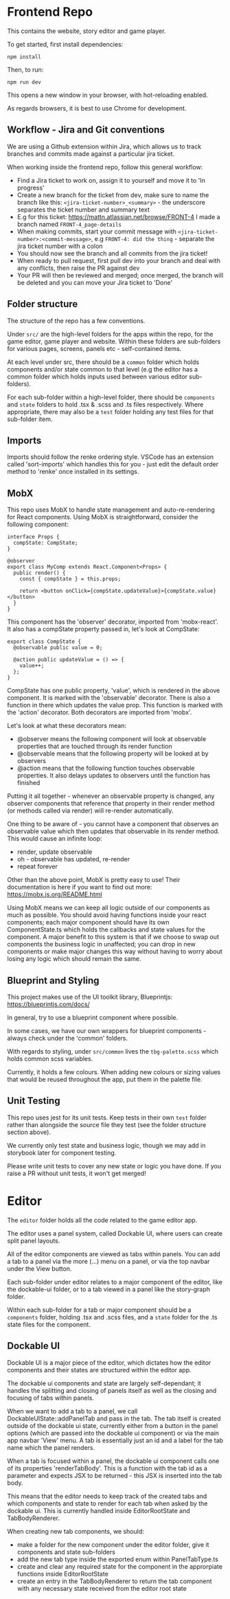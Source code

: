 # Frontend Repo

This contains the website, story editor and game player.

To get started, first install dependencies:

```
npm install
```

Then, to run:

```
npm run dev
```

This opens a new window in your browser, with hot-reloading enabled.

As regards browsers, it is best to use Chrome for development.

## Workflow - Jira and Git conventions

We are using a Github extension within Jira, which allows us to track branches and commits made against a particular jira ticket.

When working inside the frontend repo, follow this general workflow:

- Find a Jira ticket to work on, assign it to yourself and move it to 'In progress'
- Create a new branch for the ticket from dev, make sure to name the branch like this: `<jira-ticket-number>_<summary>` - the underscore separates the ticket number and summary text
- E.g for this ticket: https://mattn.atlassian.net/browse/FRONT-4 I made a branch named `FRONT-4_page-details`
- When making commits, start your commit message with `<jira-ticket-number>:<commit-message>`, e.g `FRONT-4: did the thing` - separate the jira ticket number with a colon
- You should now see the branch and all commits from the jira ticket!
- When ready to pull request, first pull dev into your branch and deal with any conflicts, then raise the PR against dev
- Your PR will then be reviewed and merged; once merged, the branch will be deleted and you can move your Jira ticket to 'Done'

## Folder structure

The structure of the repo has a few conventions.

Under `src/` are the high-level folders for the apps within the repo, for the game editor, game player and website. Within these folders are sub-folders for various pages, screens, panels etc - self-contained items.

At each level under src, there should be a `common` folder which holds components and/or state common to that level (e.g the editor has a common folder which holds inputs used between various editor sub-folders).

For each sub-folder within a high-level folder, there should be `components` and `state` folders to hold .tsx & .scss and .ts files respectively. Where appropriate, there may also be a `test` folder holding any test files for that sub-folder item.

## Imports

Imports should follow the renke ordering style. VSCode has an extension called 'sort-imports' which handles this for you - just edit the default order method to 'renke' once installed in its settings.

## MobX

This repo uses MobX to handle state management and auto-re-rendering for React components. Using MobX is straightforward, consider the following component:

```
interface Props {
  compState: CompState;
}

@observer
export class MyComp extends React.Component<Props> {
  public render() {
    const { compState } = this.props;

    return <button onClick={compState.updateValue}>{compState.value}</button>
  }
}
```

This component has the 'observer' decorator, imported from 'mobx-react'. It also has a compState property passed in, let's look at CompState:

```
export class CompState {
  @observable public value = 0;

  @action public updateValue = () => {
    value++;
  };
}
```

CompState has one public property, 'value', which is rendered in the above component. It is marked with the 'observable' decorator. There is also a function in there which updates the value prop. This function is marked with the 'action' decorator. Both decorators are imported from 'mobx'.

Let's look at what these decorators mean:

- @observer means the following component will look at observable properties that are touched through its render function
- @observable means that the following property will be looked at by observers
- @action means that the following function touches observable properties. It also delays updates to observers until the function has finished

Putting it all together - whenever an observable property is changed, any observer components that reference that property in their render method (or methods called via render) will re-render automatically.

One thing to be aware of - you cannot have a component that observes an observable value which then updates that observable in its render method. This would cause an infinite loop:

- render, update observable
- oh - observable has updated, re-render
- repeat forever

Other than the above point, MobX is pretty easy to use! Their documentation is here if you want to find out more: https://mobx.js.org/README.html

Using MobX means we can keep all logic outside of our components as much as possible. You should avoid having functions inside your react components; each major component should have its own ComponentState.ts which holds the callbacks and state values for the component. A major benefit to this system is that if we choose to swap out components the business logic in unaffected; you can drop in new components or make major changes this way without having to worry about losing any logic which should remain the same.

## Blueprint and Styling

This project makes use of the UI toolkit library, Blueprintjs: https://blueprintjs.com/docs/

In general, try to use a blueprint component where possible.

In some cases, we have our own wrappers for blueprint components - always check under the 'common' folders.

With regards to styling, under `src/common` lives the `tbg-palette.scss` which holds common scss variables.

Currently, it holds a few colours. When adding new colours or sizing values that would be reused throughout the app, put them in the palette file.

## Unit Testing

This repo uses jest for its unit tests. Keep tests in their own `test` folder rather than alongside the source file they test (see the folder structure section above).

We currently only test state and business logic, though we may add in storybook later for component testing.

Please write unit tests to cover any new state or logic you have done. If you raise a PR without unit tests, it won't get merged!

# Editor

The `editor` folder holds all the code related to the game editor app.

The editor uses a panel system, called Dockable UI, where users can create split panel layouts.

All of the editor components are viewed as tabs within panels. You can add a tab to a panel via the more (...) menu on a panel, or via the top navbar under the View button.

Each sub-folder under editor relates to a major component of the editor, like the dockable-ui folder, or to a tab viewed in a panel like the story-graph folder.

Within each sub-folder for a tab or major component should be a `components` folder, holding .tsx and .scss files, and a `state` folder for the .ts state files for the component.

## Dockable UI

Dockable UI is a major piece of the editor, which dictates how the editor components and their states are structured within the editor app.

The dockable ui components and state are largely self-dependant; it handles the splitting and closing of panels itself as well as the closing and focusing of tabs within panels.

When we want to add a tab to a panel, we call DockableUIState::addPanelTab and pass in the tab. The tab itself is created outside of the dockable ui state, currently either from a button in the panel options (which are passed into the dockable ui component) or via the main app navbar 'View' menu. A tab is essentially just an id and a label for the tab name which the panel renders.

When a tab is focused within a panel, the dockable ui component calls one of its properties 'renderTabBody'. This is a function with the tab id as a parameter and expects JSX to be returned - this JSX is inserted into the tab body.

This means that the editor needs to keep track of the created tabs and which components and state to render for each tab when asked by the dockable ui. This is currently handled inside EditorRootState and TabBodyRenderer.

When creating new tab components, we should:

- make a folder for the new component under the editor folder, give it components and state sub-folders
- add the new tab type inside the exported enum within PanelTabType.ts
- create and clear any required state for the component in the approrpiate functions inside EditorRootState
- create an entry in the TabBodyRenderer to return the tab component with any necessary state received from the editor root state
